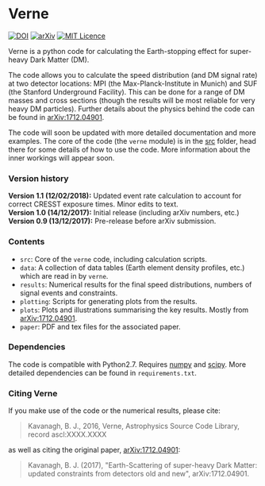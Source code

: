 # Verne

[![DOI](https://zenodo.org/badge/112917758.svg)](https://zenodo.org/badge/latestdoi/112917758) [![arXiv](https://img.shields.io/badge/arXiv-1712.04901-B31B1B.svg)](https://arxiv.org/abs/1712.04901) [![MIT Licence](https://badges.frapsoft.com/os/mit/mit.svg?v=103)](https://opensource.org/licenses/mit-license.php)



Verne is a python code for calculating the Earth-stopping effect for super-heavy Dark Matter (DM). 

The code allows you to calculate the speed distribution (and DM signal rate) at two detector locations: MPI (the Max-Planck-Institute in Munich) and SUF (the Stanford Underground Facility). This can be done for a range of DM masses and cross sections (though the results will be most reliable for very heavy DM particles). Further details about the physics behind the code can be found in [arXiv:1712.04901](https://arxiv.org/abs/1712.04901).

The code will soon be updated with more detailed documentation and more examples. The core of the code (the `verne` module) is in the [src](src) folder, head there for some details of how to use the code. More information about the inner workings will appear soon.

### Version history

**Version 1.1 (12/02/2018):** Updated event rate calculation to account for correct CRESST exposure times. Minor edits to text.  
**Version 1.0 (14/12/2017):** Initial release (including arXiv numbers, etc.)  
**Version 0.9 (13/12/2017):** Pre-release before arXiv submission.  

### Contents

- `src`: Core of the `verne` code, including calculation scripts.
- `data`: A collection of data tables (Earth element density profiles, etc.) which are read in by `verne`. 
- `results`: Numerical results for the final speed distributions, numbers of signal events and constraints.
- `plotting`: Scripts for generating plots from the results.
- `plots`: Plots and illustrations summarising the key results. Mostly from [arXiv:1712.04901](https://arxiv.org/abs/1712.04901).  
- `paper`: PDF and tex files for the associated paper.

### Dependencies

The code is compatible with Python2.7. Requires [numpy](http://www.numpy.org) and [scipy](https://www.scipy.org). More detailed dependencies can be found in `requirements.txt`.

### Citing Verne

If you make use of the code or the numerical results, please cite:

>Kavanagh, B. J., 2016, Verne, Astrophysics Source Code Library, record ascl:XXXX.XXXX

as well as citing the original paper, [arXiv:1712.04901](https://arxiv.org/abs/1712.04901):

>Kavanagh, B. J. (2017), "Earth-Scattering of super-heavy Dark Matter: updated constraints from detectors old and new", arXiv:1712.04901.

